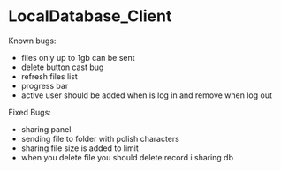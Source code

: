 # LocalDatabase_Client
Known bugs:
- files only up to 1gb can be sent
- delete button cast bug
- refresh files list
- progress bar
- active user should be added when is log in and remove when log out

Fixed Bugs:
- sharing panel
- sending file to folder with polish characters
- sharing file size is added to limit
- when you delete file you should delete record i sharing db
